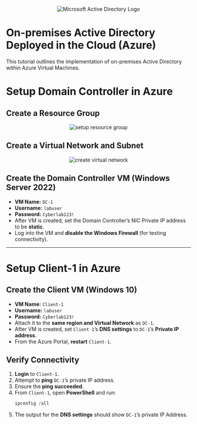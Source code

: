 <p align="center">
<img src="https://i.imgur.com/pU5A58S.png" alt="Microsoft Active Directory Logo"/>
</p>

<h1>On-premises Active Directory Deployed in the Cloud (Azure)</h1>
This tutorial outlines the implementation of on-premises Active Directory within Azure Virtual Machines.<br />


# Setup Domain Controller in Azure

## Create a Resource Group
<p align="center">
<img src="https://i.imgur.com/pU5A58S.png" alt="setup resource group"/>
</p>


## Create a Virtual Network and Subnet
<p align="center">
<img src="https://i.imgur.com/pU5A58S.png" alt="create virtual network"/>
</p>


## Create the Domain Controller VM (Windows Server 2022)
- **VM Name:** `DC-1`
- **Username:** `labuser`
- **Password:** `Cyberlab123!`
- After VM is created, set the Domain Controller’s NIC Private IP address to be **static**.
- Log into the VM and **disable the Windows Firewall** (for testing connectivity).

---

# Setup Client-1 in Azure

## Create the Client VM (Windows 10)
- **VM Name:** `Client-1`
- **Username:** `labuser`
- **Password:** `Cyberlab123!`
- Attach it to the **same region and Virtual Network** as `DC-1`.
- After VM is created, set `Client-1`’s **DNS settings** to `DC-1`’s **Private IP address**.
- From the Azure Portal, **restart** `Client-1`.

## Verify Connectivity
1. **Login** to `Client-1`.
2. Attempt to **ping** `DC-1`’s private IP address.
3. Ensure the **ping succeeded**.
4. From `Client-1`, open **PowerShell** and run:
   ```powershell
   ipconfig /all
   ```
5. The output for the **DNS settings** should show `DC-1`’s private IP Address.

